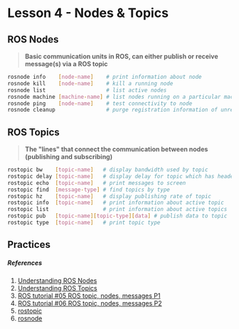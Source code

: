 # Lesson 4 - Nodes & Topics

## ROS Nodes
>**Basic communication units in ROS, can either publish or receive message(s) via a ROS topic**

```bash 
rosnode info    [node-name]    # print information about node
rosnode kill    [node-name]    # kill a running node
rosnode list                   # list active nodes
rosnode machine [machine-name] # list nodes running on a particular machine or list machine   
rosnode ping    [node-name]    # test connectivity to node
rosnode cleanup                # purge registration information of unreachable nodes
```
## ROS Topics
>**The "lines" that connect the communication between nodes (publishing and subscribing)**

```bash
rostopic bw    [topic-name]   # display bandwidth used by topic
rostopic delay [topic-name]   # display delay for topic which has header
rostopic echo  [topic-name]   # print messages to screen
rostopic find  [message-type] # find topics by type
rostopic hz    [topic-name]   # display publishing rate of topic
rostopic info  [topic-name]   # print information about active topic
rostopic list                 # print information about active topics
rostopic pub   [topic-name][topic-type][data] # publish data to topic
rostopic type  [topic-name]   # print topic type
```

## Practices
##### *References*
1. [Understanding ROS Nodes](http://wiki.ros.org/ROS/Tutorials/UnderstandingNodes)
2. [Understanding ROS Topics](http://wiki.ros.org/ROS/Tutorials/UnderstandingTopics)
3. [ROS tutorial #05 ROS topic, nodes, messages P1](https://www.youtube.com/watch?v=Hw0l7YE0Yis&list=PLk51HrKSBQ8-jTgD0qgRp1vmQeVSJ5SQC&index=5&ab_channel=ShawnChen)
4. [ROS tutorial #06 ROS topic, nodes, messages P2](https://www.youtube.com/watch?v=a_xeK1HdVPg&list=PLk51HrKSBQ8-jTgD0qgRp1vmQeVSJ5SQC&index=6&ab_channel=ShawnChen)
5. [rostopic](http://wiki.ros.org/rostopic)
6. [rosnode](http://wiki.ros.org/rosnode)
